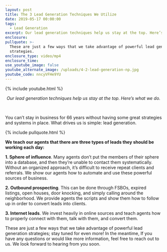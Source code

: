 ```yaml
---
layout: post
title: The 3 Lead Generation Techniques We Utilize
date: 2019-05-17 00:00:00
tags:
  - Lead Generation
excerpt: Our lead generation techniques help us stay at the top. Here’s what we do.
enclosure:
pullquote: >-
  These are just a few ways that we take advantage of powerful lead generation
  strategies.
enclosure_type: video/mp4
enclosure_time:
use_youtube_image: false
youtube_alternate_image: /uploads/4-2-lead-generation-np.jpg
youtube_code: nncyVFHe9YU
---
```


{% include youtube.html %}

<center><em>Our lead generation techniques help us stay at the top. Here&rsquo;s what we do.</em></center>

&nbsp;

You can’t stay in business for 66 years without having some great strategies and systems in place. What drives us is simple: lead generation.

{% include pullquote.html %}

**We teach our agents that there are three types of leads they should be working each day:**

**1\. Sphere of influence**. Many agents don’t put the members of their sphere into a database, and then they’re unable to contact them systematically. Without an organized approach, it’s difficult to receive repeat clients and referrals. We show our agents how to automate and use these powerful sources of business.

**2\. Outbound prospecting**. This can be done through FSBOs, expired listings, open houses, door knocking, and simply calling around the neighborhood. We provide agents the scripts and show them how to follow up in order to convert leads into clients.

**3\. Internet leads**. We invest heavily in online sources and teach agents how to properly connect with them, talk with them, and convert them.

These are just a few ways that we take advantage of powerful lead generation strategies; stay tuned for even more\! In the meantime, If you have any questions or would like more information, feel free to reach out to us. We look forward to hearing from you soon.